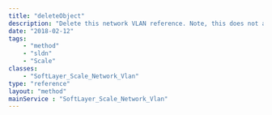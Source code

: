 ```yaml
---
title: "deleteObject"
description: "Delete this network VLAN reference. Note, this does not affect existing scaled members. Once deleted however, future scaled members will not be placed on this referenced VLAN. "
date: "2018-02-12"
tags:
    - "method"
    - "sldn"
    - "Scale"
classes:
    - "SoftLayer_Scale_Network_Vlan"
type: "reference"
layout: "method"
mainService : "SoftLayer_Scale_Network_Vlan"
---
```

